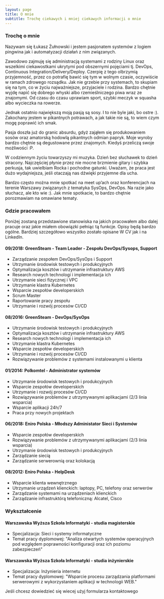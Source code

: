 ```yaml
---
layout: page
title: O mnie
subtitle: Trochę ciekawych i mniej ciekawych informacji o mnie
---
```


### Trochę o mnie
Nazywam się Łukasz Żułnowski i jestem pasjonatem systemów z logiem pingwina jak i automatyzacji działań z nim związanych.

Zawodowo zajmuję się administracją systemami z rodziny Linux oraz wszelkimi ciekawostkami ukrytymi pod obszernymi pojęciami tj. DevOps, Continuous Integration/Delivery/Deploy. Czerpię z tego olbrzymią przyjemność, przez co potrafię bawić się tym w wolnym czasie, oczywiście w ramach zdrowego rozsądku. Jak nie grzebie przy systemach, to skupiam się na tym, co w życiu najważniejsze, przyjaciele i rodzina. Bardzo chętnie wyjdę napić się dobrego whyski albo rzemieślniczego piwa wraz ze znajomymi. Od czasu do czasu uprawiam sport, szybki meczyk w squasha albo wycieczka na rowerze.

Jednak ostatnio największą moją pasją są sosy. I to nie byle jaki, bo ostre :). Zakochany jestem w pikantnych potrawach, a jak takie nie są, to wiem czym mogę poprawić ich smak.

Pasja doszła już do granic absurdu, gdyż zająłem się produkowaniem sosów oraz amatorską hodowlą pikantnych odmian papryk. Moje wyroby bardzo chętnie są degustowane przez znajomych. Kiedyś przeliczą swoje możliwości :P.

W codziennym życiu towarzyszy mi muzyka. Dzień bez słuchawek to dzień stracony. Najczęściej płynie przez nie mocne brzmienie gitary i szybka perkusja, tak uwielbiam Rocka i pochodne gatunki. Uważam, że praca jest dużo wydajniejsza, jeśli otaczają nas dźwięki przyjemne dla ucha.

Bardzo często można mnie spotkać na meet up’ach oraz konferencjach na terenie Warszawy związanych z tematyka SysOps, DevOps. Na razie jako słuchacz, ale kto wie :). Jak mnie spotkacie, to bardzo chętnie porozmawiam na omawiane tematy.


### Gdzie pracowałem
Poniżej zostaną przedstawione stanowiska na jakich pracowałem albo dalej pracuje oraz jakie miałem obowiązki pełniąc tą funkcje. Opisy będą bardzo ogólne. Bardziej szczegółowo wszystko zostało opisane W CV jak i na LinkedIn.

#### 09/2018: GreenSteam - Team Leader - Zespołu DevOps/Sysops, Support
* Zarządzanie zespołem DevOps/SysOps i Support
* Utrzymanie środowisk testowych i produkcyjnych 
* Optymalizacja kosztów i utrzymanie infrastruktury AWS
* Research nowych technologi i implementacja ich
* Utrzymanie sieci fizycznej i VPC
* Utrzymanie klastra Kubernetes
* Wsparcie zespołów developerskich 
* Scrum Master
* Raportowanie pracy zespołu
* Utrzymanie i rozwój procesów CI/CD



#### 08/2016: GreenSteam - DevOps/SysOps
* Utrzymanie środowisk testowych i produkcyjnych 
* Optymalizacja kosztów i utrzymanie infrastruktury AWS
* Research nowych technologi i implementacja ich
* Utrzymanie klastra Kubernetes
* Wsparcie zespołów developerskich 
* Utrzymanie i rozwój procesów CI/CD
* Rozwiązywanie problemów z systemami instalowanymi u klienta

#### 01/2014: Polkomtel - Administrator systemów

* Utrzymanie środowisk testowych i produkcyjnych 
* Wsparcie zespołów developerskich 
* Utrzymanie i rozwój procesów CI/CD
* Rozwiązywanie problemów z utrzymywanymi aplikacjami (2/3 linia wsparcia)
* Wsparcie aplikacji 24h/7
* Praca przy nowych projektach 

#### 06/2018: Eniro Polska - Młodszy Administator Sieci i Systemów
* Wsparcie zespołów developerskich 
* Rozwiązywanie problemów z utrzymywanymi aplikacjami (2/3 linia wsparcia)
* Utrzymanie środowisk testowych i produkcyjnych 
* Zarządzanie siecią
* Zarządzanie serwerownią oraz kolokacją 

#### 08/2012: Eniro Polska - HelpDesk
* Wsparcie klienta wewnętrznego
* Utrzymanie urządzeń klienckich: laptopy, PC, telefony oraz serwerów
* Zarządzanie systemami na urządzeniach klienckich
* Zarządzanie infrastruktórą telefoniczną: Alcatel, Cisco


### Wykształcenie 


#### Warszawska Wyższa Szkoła Informatyki - studia magisterskie
* Specjalizacja: Sieci i systemy informatyczne
* Temat pracy dyplomowej: "Analiza otwartych systemów operacyjnych pod względem
poprawności konfiguracji oraz ich poziomu zabezpieczeń"

#### Warszawska Wyższa Szkoła Informatyki - studia inżynierskie
- Specjalizacja: Inżynieria internetu
- Temat pracy dyplomowej: "Wsparcie procesu zarządzania platformami serwerowymi z
wykorzystaniem aplikacji w technologii WEB."


Jeśli chcesz dowiedzieć się wiecej użyj formularza kontaktowego

